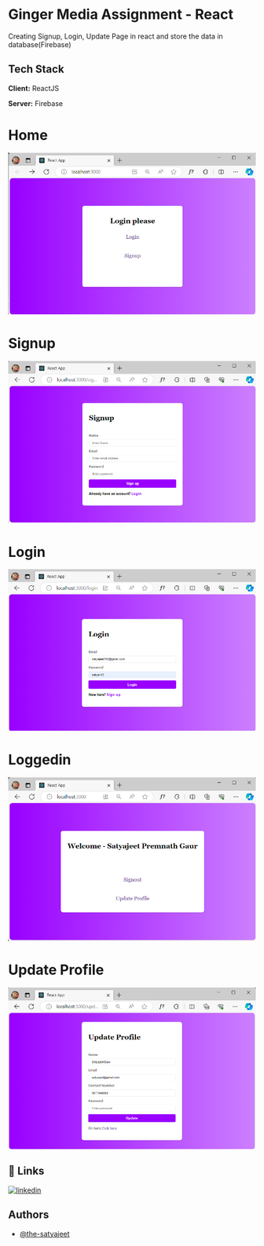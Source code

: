 
# Ginger Media Assignment - React

Creating Signup, Login, Update Page in react and store the data in database(Firebase)


## Tech Stack

**Client:** ReactJS

**Server:** Firebase


# Home

![App Screenshot](Screenshots\home.png)

# Signup

![App Screenshot](Screenshots\signup.png)

# Login

![App Screenshot](Screenshots\login.png)

# Loggedin

![App Screenshot](Screenshots\loggedin.png)

# Update Profile

![App Screenshot](Screenshots\update.png)

## 🔗 Links

[![linkedin](https://img.shields.io/badge/linkedin-0A66C2?style=for-the-badge&logo=linkedin&logoColor=white)](https://www.linkedin.com/the-satyajeet)


## Authors

- [@the-satyajeet](https://github.com/the-satyajeet)

